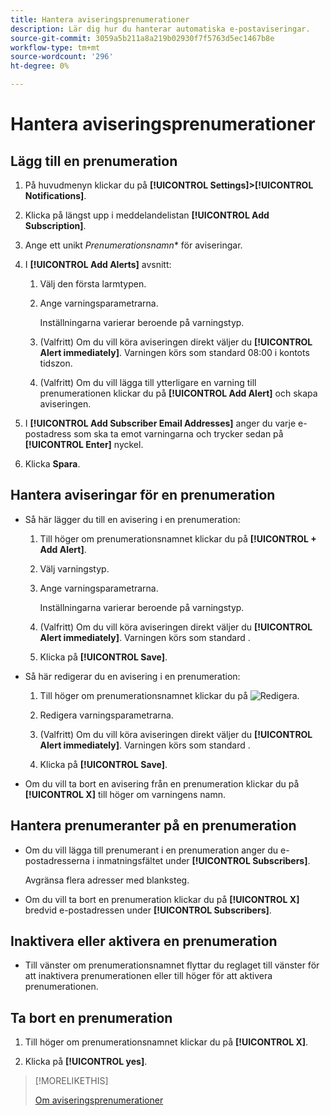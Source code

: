 ```yaml
---
title: Hantera aviseringsprenumerationer
description: Lär dig hur du hanterar automatiska e-postaviseringar.
source-git-commit: 3059a5b211a8a219b02930f7f5763d5ec1467b8e
workflow-type: tm+mt
source-wordcount: '296'
ht-degree: 0%

---
```


# Hantera aviseringsprenumerationer

## Lägg till en prenumeration

1. På huvudmenyn klickar du på **[!UICONTROL Settings]>[!UICONTROL Notifications]**.

1. Klicka på längst upp i meddelandelistan **[!UICONTROL Add Subscription]**.

1. Ange ett unikt *Prenumerationsnamn** för aviseringar.

1. I **[!UICONTROL Add Alerts]** avsnitt:

   1. Välj den första larmtypen.

   1. Ange varningsparametrarna.

      Inställningarna varierar beroende på varningstyp.

   1. (Valfritt) Om du vill köra aviseringen direkt väljer du **[!UICONTROL Alert immediately]**. Varningen körs som standard 08:00 i kontots tidszon.

   1. (Valfritt) Om du vill lägga till ytterligare en varning till prenumerationen klickar du på **[!UICONTROL Add Alert]** och skapa aviseringen.

1. I **[!UICONTROL Add Subscriber Email Addresses]** anger du varje e-postadress som ska ta emot varningarna och trycker sedan på **[!UICONTROL Enter]** nyckel.

1. Klicka **Spara**.

## Hantera aviseringar för en prenumeration

* Så här lägger du till en avisering i en prenumeration:

   1. Till höger om prenumerationsnamnet klickar du på **[!UICONTROL + Add Alert]**.

   1. Välj varningstyp.

   1. Ange varningsparametrarna.

      Inställningarna varierar beroende på varningstyp.

   1. (Valfritt) Om du vill köra aviseringen direkt väljer du **[!UICONTROL Alert immediately]**. Varningen körs som standard <!-- at what time? -->.

   1. Klicka på **[!UICONTROL Save]**.

* Så här redigerar du en avisering i en prenumeration:

   1. Till höger om prenumerationsnamnet klickar du på ![Redigera](/help/dsp/assets/edit.png).

   1. Redigera varningsparametrarna.

   1. (Valfritt) Om du vill köra aviseringen direkt väljer du **[!UICONTROL Alert immediately]**. Varningen körs som standard <!-- at what time? -->.

   1. Klicka på **[!UICONTROL Save]**.

* Om du vill ta bort en avisering från en prenumeration klickar du på **[!UICONTROL X]** till höger om varningens namn.

## Hantera prenumeranter på en prenumeration

* Om du vill lägga till prenumerant i en prenumeration anger du e-postadresserna i inmatningsfältet under **[!UICONTROL Subscribers]**.

   Avgränsa flera adresser med blanksteg.

* Om du vill ta bort en prenumeration klickar du på **[!UICONTROL X]** bredvid e-postadressen under **[!UICONTROL Subscribers]**.

## Inaktivera eller aktivera en prenumeration

* Till vänster om prenumerationsnamnet flyttar du reglaget till vänster för att inaktivera prenumerationen eller till höger för att aktivera prenumerationen.

## Ta bort en prenumeration

1. Till höger om prenumerationsnamnet klickar du på **[!UICONTROL X]**.

1. Klicka på **[!UICONTROL yes]**.

>[!MORELIKETHIS]
>
>[Om aviseringsprenumerationer](alerts-about.md)

